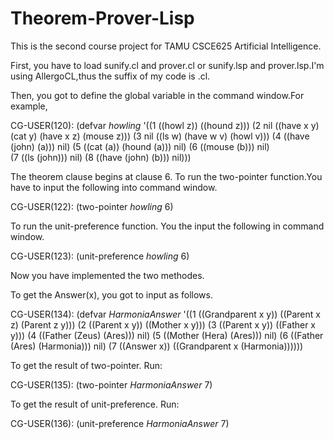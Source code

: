 # Theorem-Prover-Lisp
This is the second course project for TAMU CSCE625 Artificial Intelligence.

First, you have to load sunify.cl and prover.cl or sunify.lsp and prover.lsp.I'm using
 AllergoCL,thus the suffix of my code is .cl.

Then, you got to define the global variable in the command window.For example,

CG-USER(120): (defvar *howling*   '((1 ((howl z)) ((hound z)))
                    (2 nil ((have x y) (cat y) (have x z) (mouse z)))
                    (3 nil ((ls w) (have w v) (howl v)))
                    (4 ((have (john) (a))) nil)
                    (5 ((cat (a)) (hound (a))) nil)
                    (6 ((mouse (b))) nil)    
                    (7 ((ls (john))) nil)
                    (8 ((have (john) (b))) nil)))

The theorem clause begins at clause 6. To run the two-pointer function.You have to 
input the following into command window.

CG-USER(122): (two-pointer *howling* 6)

To run the unit-preference function. You the input the following in command window.

CG-USER(123): (unit-preference *howling* 6)

Now you have implemented the two methodes.

To get the Answer(x), you got to input as follows.

CG-USER(134): (defvar *HarmoniaAnswer* '((1 ((Grandparent x y)) ((Parent x z) (Parent z y)))
               (2 ((Parent x y)) ((Mother x y))) (3 ((Parent x y)) ((Father x y))) (4 ((Father (Zeus) (Ares))) nil)
               (5 ((Mother (Hera) (Ares))) nil) (6 ((Father (Ares) (Harmonia))) nil)
               (7 ((Answer x)) ((Grandparent x (Harmonia))))))

To get the result of two-pointer. Run:

CG-USER(135): (two-pointer *HarmoniaAnswer* 7)

To get the result of unit-preference. Run:

CG-USER(136): (unit-preference *HarmoniaAnswer* 7) 
 
